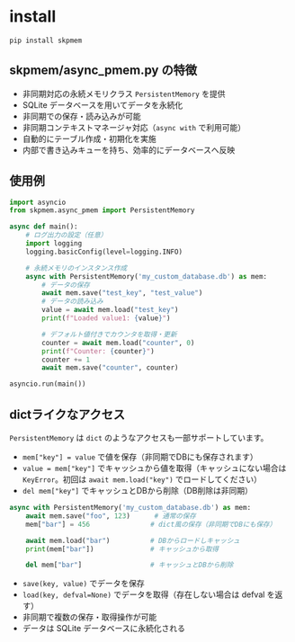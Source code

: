 # install

    pip install skpmem

## skpmem/async_pmem.py の特徴

- 非同期対応の永続メモリクラス `PersistentMemory` を提供
- SQLite データベースを用いてデータを永続化
- 非同期での保存・読み込みが可能
- 非同期コンテキストマネージャ対応（`async with` で利用可能）
- 自動的にテーブル作成・初期化を実施
- 内部で書き込みキューを持ち、効率的にデータベースへ反映

## 使用例

```python
import asyncio
from skpmem.async_pmem import PersistentMemory

async def main():
    # ログ出力の設定（任意）
    import logging
    logging.basicConfig(level=logging.INFO)

    # 永続メモリのインスタンス作成
    async with PersistentMemory('my_custom_database.db') as mem:
        # データの保存
        await mem.save("test_key", "test_value")
        # データの読み込み
        value = await mem.load("test_key")
        print(f"Loaded value1: {value}")

        # デフォルト値付きでカウンタを取得・更新
        counter = await mem.load("counter", 0)
        print(f"Counter: {counter}")
        counter += 1
        await mem.save("counter", counter)

asyncio.run(main())
```

## dictライクなアクセス

`PersistentMemory` は `dict` のようなアクセスも一部サポートしています。

- `mem["key"] = value` で値を保存（非同期でDBにも保存されます）
- `value = mem["key"]` でキャッシュから値を取得（キャッシュにない場合は `KeyError`。初回は `await mem.load("key")` でロードしてください）
- `del mem["key"]` でキャッシュとDBから削除（DB削除は非同期）

```python
async with PersistentMemory('my_custom_database.db') as mem:
    await mem.save("foo", 123)      # 通常の保存
    mem["bar"] = 456               # dict風の保存（非同期でDBにも保存）

    await mem.load("bar")          # DBからロードしキャッシュ
    print(mem["bar"])              # キャッシュから取得

    del mem["bar"]                 # キャッシュとDBから削除
```

- `save(key, value)` でデータを保存
- `load(key, defval=None)` でデータを取得（存在しない場合は defval を返す）
- 非同期で複数の保存・取得操作が可能
- データは SQLite データベースに永続化される
